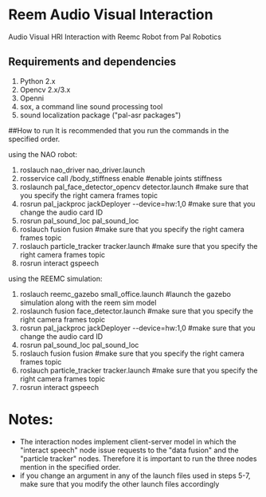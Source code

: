 # Reem Audio Visual Interaction
Audio Visual HRI Interaction with Reemc Robot from Pal Robotics

## Requirements and dependencies
1. Python 2.x
2. Opencv 2.x/3.x
3. Openni
4. sox, a command line sound processing tool
5. sound localization package ("pal-asr packages")

##How to run
It is recommended that you run the commands in the specified order.

using the NAO robot:

1. roslauch nao_driver nao_driver.launch
2. rosservice call /body_stiffness enable			#enable joints stiffness
3. roslaunch pal_face_detector_opencv detector.launch		#make sure that you specify the right camera frames topic
4. rosrun pal_jackproc jackDeployer --device=hw:1,0		#make sure that you change the audio card ID
5. rosrun pal_sound_loc pal_sound_loc
6. roslauch fusion fusion					#make sure that you specify the right camera frames topic
7. roslauch particle_tracker tracker.launch			#make sure that you specify the right camera frames topic
8. rosrun interact gspeech

using the REEMC simulation:

1. roslauch  reemc_gazebo small_office.launch			      #launch the gazebo simulation along with the reem sim model
2. roslaunch fusion face_detector.launch		            #make sure that you specify the right camera frames topic
3. rosrun pal_jackproc jackDeployer --device=hw:1,0		  #make sure that you change the audio card ID
4. rosrun pal_sound_loc pal_sound_loc
5. roslauch fusion fusion					                      #make sure that you specify the right camera frames topic
6. roslauch particle_tracker tracker.launch			        #make sure that you specify the right camera frames topic
7. rosrun interact gspeech

Notes:
======
* The interaction nodes implement client-server model in which the "interact speech" node issue requests to the "data fusion" and the "particle tracker" nodes. Therefore it is important to run the three nodes mention in the specified order.
* if you change an argument in any of the launch files used in steps 5-7, make sure that you modify the other launch files accordingly
